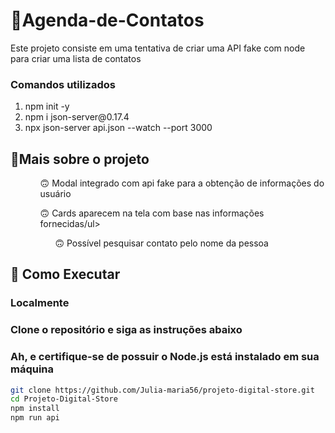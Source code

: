 # 📇Agenda-de-Contatos

<p>Este projeto consiste em uma tentativa de criar uma API fake com node para criar uma lista de contatos</p>


### Comandos utilizados
<ol>
 <li>npm init -y</li>
 <li>npm i json-server@0.17.4</li>
 <li> npx json-server api.json --watch --port 3000</li>
</ol>

## 🚀Mais sobre o projeto
<ol>
  <ul>🙃 Modal integrado com api fake para a obtenção de informações do usuário</ul>
  <ul>🙃 Cards aparecem na tela com base nas informações fornecidas/ul>
  <ul>🙃 Possível pesquisar contato pelo nome da pessoa</ul>
</ol>


## 📑 Como Executar 

### Localmente
### Clone o repositório e siga as instruções abaixo
<h3>Ah, e certifique-se de possuir o Node.js está instalado em sua máquina</h3>

```bash
git clone https://github.com/Julia-maria56/projeto-digital-store.git
cd Projeto-Digital-Store
npm install
npm run api
```
 
 
